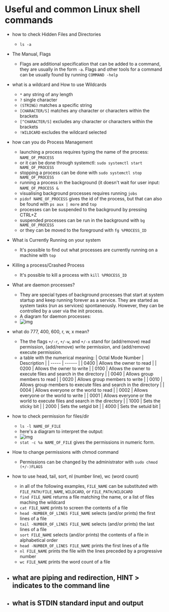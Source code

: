 # Useful and common Linux shell commands

- how to check Hidden Files and Directories
	- `ls -a`

- The Manual, Flags
	- Flags are additional specification that can be added to a command, they are usually in the form `-a`. Flags and other tools for a command can be usually found by running `COMMAND -help`

- what is a wildcard and How to use Wildcards
	- `*` any string of any length
	- `?` single character
	- `(STRING)` matches a specific string
	- `[CHARACTER/S]` matches any character or characters within the brackets
	- `[^CHARACTER/S]` excludes any character or characters within the brackets
	- `!WILDCARD` excludes the wildcard selected

- how can you do Process Management
	- launching a process requires typing the name of the process: `NAME_OF_PROCESS`
	- or it can be done through systemctl: `sudo systemctl start NAME_OF_PROCESS`
	- stopping a process can be done with `sudo systemctl stop NAME_OF_PROCESS`
	- running a process in the background (it doesn't wait for user input: `NAME_OF_PROCESS &`
	- visualising background processes requires running `jobs`
	- `pidof NAME_OF_PROCESS` gives the id of the process, but that can also be found with `ps aux | more` and `top` 
	- processes can be suspended to the background by pressing CTRL+Z
	- suspended processes can be run in the background with `bg NAME_OF_PROCESS`
	- or they can be moved to the foreground with `fg %PROCESS_ID`

- What is Currently Running on your system
	- It's possible to find out what processes are currently running on a machine with `top`

- Killing a process/Crashed Process
	- It's possible to kill a process with `kill %PROCESS_ID`
	
- What are daemon processes?
	- They are special types of background processes that start at system startup and keep running forever as a service. They are started as system tasks (run as services) spontaneously. However, they can be controlled by a user via the init process.
	- A diagram for daemon processes:
	- ![img](https://www.tecmint.com/wp-content/uploads/2017/03/ProcessState.png)
	
- what do 777, 400, 600, r, w, x mean?
	- The the flags `+/-r`, `+/-w`, and `+/-x` stand for (add/remove) read permission, (add/remove) write permission, and (add/remove) execute permission.
	- a table with the numerical meaning:
| Octal Mode Number | Description |
| ----- | ------ |
| 0400 | Allows the owner to read |
| 0200 | Allows the owner to write |
| 0100 | Allows the owner to execute files and search in the directory |
| 0040 | Allows group members to read |
| 0020 | Allows group members to write |
| 0010 | Allows group members to execute files and search in the directory |
| 0004 | Allows everyone or the world to read |
| 0002 | Allows everyone or the world to write |
| 0001 | Allows everyone or the world to execute files and search in the directory |
| 1000 | Sets the sticky bit |
| 2000 | Sets the setgid bit |
| 4000 | Sets the setuid bit |

- how to check permission for files/dir
	- `ls -l NAME_OF_FILE`
	- here's a diagram to interpret the output:
	- ![img](https://i.imgur.com/enB6IAY.jpg)
	- `stat -c %a NAME_OF_FILE` gives the permissions in numeric form.

- How to change permissions with chmod command
	- Permissions can be changed by the administrator with `sudo chmod (+/-)FLAGS`

- how to use head, tail, sort, nl (number line), wc (word count)
	- in all of the following examples, `FILE_NAME` can be substituted with `FILE_PATH/FILE_NAME`, `WILDCARD`, or `FILE_PATH/WILDCARD`
	- `find FILE_NAME` returns a file matching the name, or a list of files maching the wildcard
	- `cat FILE_NAME` prints to screen the contents of a file
	- `head -NUMBER_OF_LINES FILE_NAME` selects (and/or prints) the first lines of a file
	- `tail -NUMBER_OF_LINES FILE_NAME` selects (and/or prints) the last lines of a file
	- `sort FILE_NAME` selects (and/or prints) the contents of a file in alphabetical order
	- `head -NUMBER_OF_LINES FILE_NAME` prints the first lines of a file
	- `nl FILE_NAME` prints the file with the lines preceded by a progressive number
	- `wc FILE_NAME` prints the word count of a file

- what are piping and redirection, HINT > indicates to the command line
	- 

- what is STDIN standard input and output
	-

